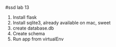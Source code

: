 #ssd lab 13

1. Install flask
2. Install sqlite3, already available on mac, sweet
3. create database.db
4. Create schema
5. Run app from virtualEnv
